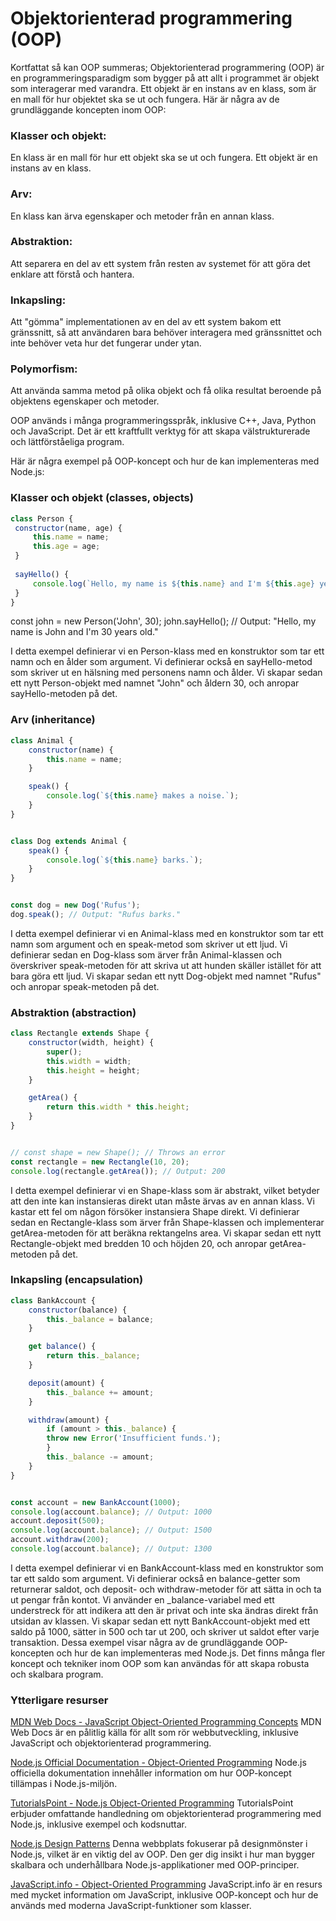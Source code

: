 # Objektorienterad programmering (OOP) 
 

Kortfattat så kan OOP summeras;
Objektorienterad programmering (OOP) är en programmeringsparadigm som bygger på att allt i programmet är objekt som interagerar med varandra. Ett objekt är en instans av en klass, som är en mall för hur objektet ska se ut och fungera. Här är några av de grundläggande koncepten inom OOP:

### Klasser och objekt: 
En klass är en mall för hur ett objekt ska se ut och fungera. Ett objekt är en instans av en klass.

### Arv: 
En klass kan ärva egenskaper och metoder från en annan klass.

### Abstraktion: 
Att separera en del av ett system från resten av systemet för att göra det enklare att förstå och hantera.

### Inkapsling: 
Att "gömma" implementationen av en del av ett system bakom ett gränssnitt, så att användaren bara behöver interagera med gränssnittet och inte behöver veta hur det fungerar under ytan.

### Polymorfism: 
Att använda samma metod på olika objekt och få olika resultat beroende på objektens egenskaper och metoder.

OOP används i många programmeringsspråk, inklusive C++, Java, Python och JavaScript. Det är ett kraftfullt verktyg för att skapa välstrukturerade och lättförståeliga program.





Här är några exempel på OOP-koncept och hur de kan implementeras med Node.js:

### Klasser och objekt (classes, objects)

```javascript
class Person {
 constructor(name, age) {
     this.name = name;
     this.age = age;
 }
 
 sayHello() {
     console.log(`Hello, my name is ${this.name} and I'm ${this.age} years old.`);
 }
}
```


const john = new Person('John', 30);
john.sayHello(); // Output: "Hello, my name is John and I'm 30 years old."

I detta exempel definierar vi en Person-klass med en konstruktor som tar ett namn och en ålder som argument. Vi definierar också en sayHello-metod som skriver ut en hälsning med personens namn och ålder. Vi skapar sedan ett nytt Person-objekt med namnet "John" och åldern 30, och anropar sayHello-metoden på det.

### Arv (inheritance)

```javascript
class Animal {
    constructor(name) {
        this.name = name;
    }

    speak() {
        console.log(`${this.name} makes a noise.`);
    }
}


class Dog extends Animal {
    speak() {
        console.log(`${this.name} barks.`);
    }
}


const dog = new Dog('Rufus');
dog.speak(); // Output: "Rufus barks."
```

I detta exempel definierar vi en Animal-klass med en konstruktor som tar ett namn som argument och en speak-metod som skriver ut ett ljud. Vi definierar sedan en Dog-klass som ärver från Animal-klassen och överskriver speak-metoden för att skriva ut att hunden skäller istället för att bara göra ett ljud. Vi skapar sedan ett nytt Dog-objekt med namnet "Rufus" och anropar speak-metoden på det.

### Abstraktion (abstraction)


```javascript
class Rectangle extends Shape {
    constructor(width, height) {
        super();
        this.width = width;
        this.height = height;
    }

    getArea() {
        return this.width * this.height;
    }
}


// const shape = new Shape(); // Throws an error
const rectangle = new Rectangle(10, 20);
console.log(rectangle.getArea()); // Output: 200
```

I detta exempel definierar vi en Shape-klass som är abstrakt, vilket betyder att den inte kan instansieras direkt utan måste ärvas av en annan klass. Vi kastar ett fel om någon försöker instansiera Shape direkt. Vi definierar sedan en Rectangle-klass som ärver från Shape-klassen och implementerar getArea-metoden för att beräkna rektangelns area. Vi skapar sedan ett nytt Rectangle-objekt med bredden 10 och höjden 20, och anropar getArea-metoden på det.

### Inkapsling (encapsulation)

```javascript
class BankAccount {
    constructor(balance) {
        this._balance = balance;
    }

    get balance() {
        return this._balance;
    }

    deposit(amount) {
        this._balance += amount;
    }

    withdraw(amount) {
        if (amount > this._balance) {
        throw new Error('Insufficient funds.');
        }
        this._balance -= amount;
    }
}


const account = new BankAccount(1000);
console.log(account.balance); // Output: 1000
account.deposit(500);
console.log(account.balance); // Output: 1500
account.withdraw(200);
console.log(account.balance); // Output: 1300
```

I detta exempel definierar vi en BankAccount-klass med en konstruktor som tar ett saldo som argument. Vi definierar också en balance-getter som returnerar saldot, och deposit- och withdraw-metoder för att sätta in och ta ut pengar från kontot. Vi använder en _balance-variabel med ett understreck för att indikera att den är privat och inte ska ändras direkt från utsidan av klassen. Vi skapar sedan ett nytt BankAccount-objekt med ett saldo på 1000, sätter in 500 och tar ut 200, och skriver ut saldot efter varje transaktion. Dessa exempel visar några av de grundläggande OOP-koncepten och hur de kan implementeras med Node.js. Det finns många fler koncept och tekniker inom OOP som kan användas för att skapa robusta och skalbara program.

### Ytterligare resurser
[MDN Web Docs - JavaScript Object-Oriented Programming Concepts](https://developer.mozilla.org/en-US/docs/Learn/JavaScript/Objects/Object-oriented_JS)
MDN Web Docs är en pålitlig källa för allt som rör webbutveckling, inklusive JavaScript och objektorienterad programmering.

[Node.js Official Documentation - Object-Oriented Programming](https://nodejs.org/api/all.html#all_object_oriented_programming)
Node.js officiella dokumentation innehåller information om hur OOP-koncept tillämpas i Node.js-miljön.

[TutorialsPoint - Node.js Object-Oriented Programming](https://www.tutorialspoint.com/nodejs/nodejs_object_oriented_programming.htm)
TutorialsPoint erbjuder omfattande handledning om objektorienterad programmering med Node.js, inklusive exempel och kodsnuttar.

[Node.js Design Patterns](https://nodejsdesignpatterns.com/)
Denna webbplats fokuserar på designmönster i Node.js, vilket är en viktig del av OOP. Den ger dig insikt i hur man bygger skalbara och underhållbara Node.js-applikationer med OOP-principer.

[JavaScript.info - Object-Oriented Programming](https://javascript.info/class)
JavaScript.info är en resurs med mycket information om JavaScript, inklusive OOP-koncept och hur de används med moderna JavaScript-funktioner som klasser.
